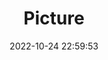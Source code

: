 ---
weight: 1
images:
- /images/edited/203.jpeg
title: Picture
date: 2022-10-24 22:59:53
tags:
- luminar
- work
---
